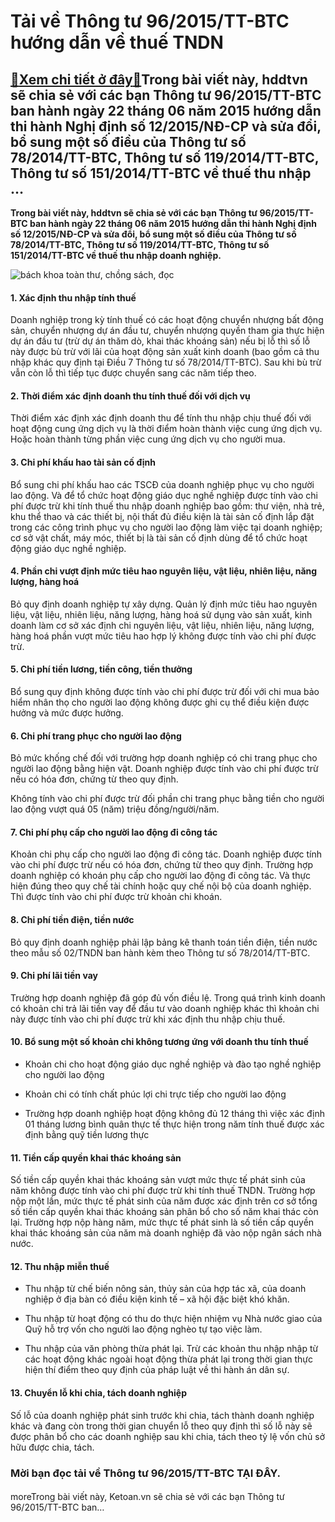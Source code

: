 Tải về Thông tư 96/2015/TT-BTC hướng dẫn về thuế TNDN
=====================================================

[:gift:Xem chi tiết ở đây:gift:](https://hddtvn.com/tai-ve-thong-tu-96-2015-tt-btc-huong-dan-ve-thue-tndn/)Trong bài viết này, hddtvn sẽ chia sẻ với các bạn Thông tư 96/2015/TT-BTC ban hành ngày 22 tháng 06 năm 2015 hướng dẫn thi hành Nghị định số 12/2015/NĐ-CP và sửa đổi, bổ sung một số điều của Thông tư số 78/2014/TT-BTC, Thông tư số 119/2014/TT-BTC, Thông tư số 151/2014/TT-BTC về thuế thu nhập …
------------------------------------------------------------------------------------------------------------------------------------------------------------------------------------------------------------------------------------------------------------------------------------------------------

**Trong bài viết này, hddtvn sẽ chia sẻ với các bạn Thông tư 96/2015/TT-BTC ban hành ngày 22 tháng 06 năm 2015 hướng dẫn thi hành Nghị định số 12/2015/NĐ-CP và sửa đổi, bổ sung một số điều của Thông tư số 78/2014/TT-BTC, Thông tư số 119/2014/TT-BTC, Thông tư số 151/2014/TT-BTC về thuế thu nhập doanh nghiệp.**


![bách khoa toàn thư, chồng sách, đọc](https://hddtvn.com/wp-content/uploads/2021/01/pexels-photo-207662-scaled.jpeg)


#### 1. Xác định thu nhập tính thuế


Doanh nghiệp trong kỳ tính thuế có các hoạt động chuyển nhượng bất động sản, chuyển nhượng dự án đầu tư, chuyển nhượng quyền tham gia thực hiện dự án đầu tư (trừ dự án thăm dò, khai thác khoáng sản) nếu bị lỗ thì số lỗ này được bù trừ với lãi của hoạt động sản xuất kinh doanh (bao gồm cả thu nhập khác quy định tại Điều 7 Thông tư số 78/2014/TT-BTC). Sau khi bù trừ vẫn còn lỗ thì tiếp tục được chuyển sang các năm tiếp theo.


#### 2. Thời điểm xác định doanh thu tính thuế đối với dịch vụ


Thời điểm xác định xác định doanh thu để tính thu nhập chịu thuế đối với hoạt động cung ứng dịch vụ là thời điểm hoàn thành việc cung ứng dịch vụ. Hoặc hoàn thành từng phần việc cung ứng dịch vụ cho người mua.


#### 3. Chi phí khấu hao tài sản cố định


Bổ sung chi phí khấu hao các TSCĐ của doanh nghiệp phục vụ cho người lao động. Và để tổ chức hoạt động giáo dục nghề nghiệp được tính vào chi phí được trừ khi tính thuế thu nhập doanh nghiệp bao gồm: thư viện, nhà trẻ, khu thể thao và các thiết bị, nội thất đủ điều kiện là tài sản cố định lắp đặt trong các công trình phục vụ cho người lao động làm việc tại doanh nghiệp; cơ sở vật chất, máy móc, thiết bị là tài sản cố định dùng để tổ chức hoạt động giáo dục nghề nghiệp.


#### 4. Phần chi vượt định mức tiêu hao nguyên liệu, vật liệu, nhiên liệu, năng lượng, hàng hoá


Bỏ quy định doanh nghiệp tự xây dựng. Quản lý định mức tiêu hao nguyên liệu, vật liệu, nhiên liệu, năng lượng, hàng hoá sử dụng vào sản xuất, kinh doanh làm cơ sở xác định chi nguyên liệu, vật liệu, nhiên liệu, năng lượng, hàng hoá phần vượt mức tiêu hao hợp lý không được tính vào chi phí được trừ.


#### 5. Chi phí tiền lương, tiền công, tiền thưởng


Bổ sung quy định không được tính vào chi phí được trừ đối với chi mua bảo hiểm nhân thọ cho người lao động không được ghi cụ thể điều kiện được hưởng và mức được hưởng.


#### 6. Chi phí trang phục cho người lao động


Bỏ mức khống chế đối với trường hợp doanh nghiệp có chi trang phục cho người lao động bằng hiện vật. Doanh nghiệp được tính vào chi phí được trừ nếu có hóa đơn, chứng từ theo quy định.


Không tính vào chi phí được trừ đối phần chi trang phục bằng tiền cho người lao động vượt quá 05 (năm) triệu đồng/người/năm.


#### 7. Chi phí phụ cấp cho người lao động đi công tác


Khoản chi phụ cấp cho người lao động đi công tác. Doanh nghiệp được tính vào chi phí được trừ nếu có hóa đơn, chứng từ theo quy định. Trường hợp doanh nghiệp có khoán phụ cấp cho người lao động đi công tác. Và thực hiện đúng theo quy chế tài chính hoặc quy chế nội bộ của doanh nghiệp. Thì được tính vào chi phí được trừ khoản chi khoán.


#### 8. Chi phí tiền điện, tiền nước


Bỏ quy định doanh nghiệp phải lập bảng kê thanh toán tiền điện, tiền nước theo mẫu số 02/TNDN ban hành kèm theo Thông tư số 78/2014/TT-BTC.


#### 9. Chi phí lãi tiền vay


Trường hợp doanh nghiệp đã góp đủ vốn điều lệ. Trong quá trình kinh doanh có khoản chi trả lãi tiền vay để đầu tư vào doanh nghiệp khác thì khoản chi này được tính vào chi phí được trừ khi xác định thu nhập chịu thuế.


#### 10. Bổ sung một số khoản chi không tương ứng với doanh thu tính thuế




* Khoản chi cho hoạt động giáo dục nghề nghiệp và đào tạo nghề nghiệp cho người lao động

* Khoản chi có tính chất phúc lợi chi trực tiếp cho người lao động

* Trường hợp doanh nghiệp hoạt động không đủ 12 tháng thì việc xác định 01 tháng lương bình quân thực tế thực hiện trong năm tính thuế được xác định bằng quỹ tiền lương thực



#### 11. Tiền cấp quyền khai thác khoáng sản


Số tiền cấp quyền khai thác khoáng sản vượt mức thực tế phát sinh của năm không được tính vào chi phí được trừ khi tính thuế TNDN. Trường hợp nộp một lần, mức thực tế phát sinh của năm được xác định trên cơ sở tổng số tiền cấp quyền khai thác khoáng sản phân bổ cho số năm khai thác còn lại. Trường hợp nộp hàng năm, mức thực tế phát sinh là số tiền cấp quyền khai thác khoáng sản của năm mà doanh nghiệp đã vào nộp ngân sách nhà nước.


#### 12. Thu nhập miễn thuế




* Thu nhập từ chế biến nông sản, thủy sản của hợp tác xã, của doanh nghiệp ở địa bàn có điều kiện kinh tế – xã hội đặc biệt khó khăn.

* Thu nhập từ hoạt động có thu do thực hiện nhiệm vụ Nhà nước giao của Quỹ hỗ trợ vốn cho người lao động nghèo tự tạo việc làm.

* Thu nhập của văn phòng thừa phát lại. Trừ các khoản thu nhập nhập từ các hoạt động khác ngoài hoạt động thừa phát lại trong thời gian thực hiện thí điểm theo quy định của pháp luật về thi hành án dân sự.



#### 13. Chuyển lỗ khi chia, tách doanh nghiệp


Số lỗ của doanh nghiệp phát sinh trước khi chia, tách thành doanh nghiệp khác và đang còn trong thời gian chuyển lỗ theo quy định thì số lỗ này sẽ được phân bổ cho các doanh nghiệp sau khi chia, tách theo tỷ lệ vốn chủ sở hữu được chia, tách.


### Mời bạn đọc tải về Thông tư 96/2015/TT-BTC **TẠI ĐÂY**.


#### 


moreTrong bài viết này, Ketoan.vn sẽ chia sẻ với các bạn Thông tư 96/2015/TT-BTC ban…

